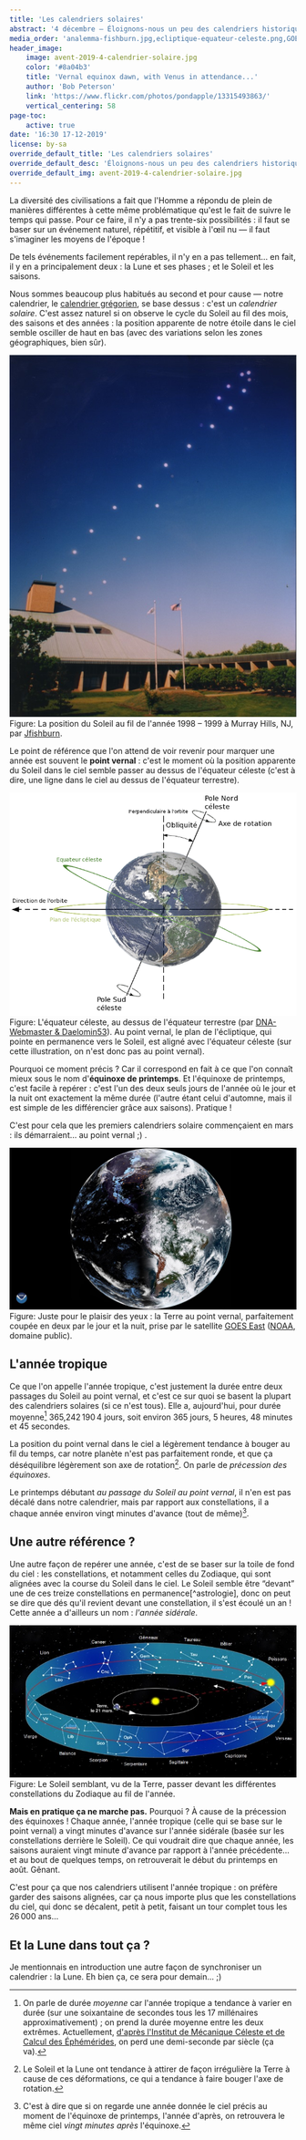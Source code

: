 ```yaml
---
title: 'Les calendriers solaires'
abstract: '4 décembre — Éloignons-nous un peu des calendriers historiques pour réfléchir à comment on en conçoit un. Première version : en se basant sur le Soleil…'
media_order: 'analemma-fishburn.jpg,ecliptique-equateur-celeste.png,GOES-equinoxe-vernal.jpg,soleil-zodiac.jpg,avent-2019-4-calendrier-solaire.jpg'
header_image:
    image: avent-2019-4-calendrier-solaire.jpg
    color: '#8a04b3'
    title: 'Vernal equinox dawn, with Venus in attendance...'
    author: 'Bob Peterson'
    link: 'https://www.flickr.com/photos/pondapple/13315493863/'
    vertical_centering: 58
page-toc:
    active: true
date: '16:30 17-12-2019'
license: by-sa
override_default_title: 'Les calendriers solaires'
override_default_desc: 'Éloignons-nous un peu des calendriers historiques pour réfléchir à comment on en conçoit un. Première version : en se basant sur le Soleil…'
override_default_img: avent-2019-4-calendrier-solaire.jpg
---
```


La diversité des civilisations a fait que l'Homme a répondu de plein de manières différentes à cette même problématique qu'est le fait de suivre le temps qui passe. Pour ce faire, il n'y a pas trente-six possibilités : il faut se baser sur un événement naturel, répétitif, et visible à l'œil nu — il faut s'imaginer les moyens de l'époque !

De tels événements facilement repérables, il n'y en a pas tellement… en fait, il y en a principalement deux : la Lune et ses phases ; et le Soleil et les saisons.

Nous sommes beaucoup plus habitués au second et pour cause — notre calendrier, le [calendrier grégorien](../03-gregorien), se base dessus : c'est un _calendrier solaire_. C'est assez naturel si on observe le cycle du Soleil au fil des mois, des saisons et des années : la position apparente de notre étoile dans le ciel semble osciller de haut en bas (avec des variations selon les zones géographiques, bien sûr).

![La position du Soleil au fur et à mesure d'une année. On y voit les positions successives du Soleil faire une sorte de courbe en huit se repliant sur elle-même et très allongée.](analemma-fishburn.jpg)
Figure: La position du Soleil au fil de l'année 1998 – 1999 à Murray Hills, NJ, par [Jfishburn](https://commons.wikimedia.org/wiki/File:Analemma_fishburn.tif).

Le point de référence que l'on attend de voir revenir pour marquer une année est souvent le **point vernal** : c'est le moment où la position apparente du Soleil dans le ciel semble passer au dessus de l'équateur céleste (c'est à dire, une ligne dans le ciel au dessus de l'équateur terrestre).

![La Terre et son équateur céleste, grand anneau au dessus de l'équateur terrestre](ecliptique-equateur-celeste.png)
Figure: L'équateur céleste, au dessus de l'équateur terrestre (par [DNA-Webmaster & Daelomin53](https://commons.wikimedia.org/wiki/File:Obliquite_plan_ecliptique.png?uselang=fr)). Au point vernal, le plan de l'écliptique, qui pointe en permanence vers le Soleil, est aligné avec l'équateur céleste (sur cette illustration, on n'est donc pas au point vernal).

Pourquoi ce moment précis ? Car il correspond en fait à ce que l'on connaît mieux sous le nom d'**équinoxe de printemps**. Et l'équinoxe de printemps, c'est facile à repérer : c'est l'un des deux seuls jours de l'année où le jour et la nuit ont exactement la même durée (l'autre étant celui d'automne, mais il est simple de les différencier grâce aux saisons). Pratique !

C'est pour cela que les premiers calendriers solaire commençaient en mars : ils démarraient… au point vernal ;) .

![La Terre photographiée par satellite au moment du point vernal. On voit l'exacte moitié de nuit (à gauche) et l'autre moitié de jour.](GOES-equinoxe-vernal.jpg)
Figure: Juste pour le plaisir des yeux : la Terre au point vernal, parfaitement coupée en deux par le jour et la nuit, prise par le satellite [GOES East](https://fr.wikipedia.org/wiki/Geostationary_Operational_Environmental_Satellite) ([NOAA](https://www.flickr.com/photos/noaasatellites/47418902822/), domaine public).

## L'année tropique

Ce que l'on appelle l'année tropique, c'est justement la durée entre deux passages du Soleil au point vernal, et c'est ce sur quoi se basent la plupart des calendriers solaires (si ce n'est tous). Elle a, aujourd'hui, pour durée moyenne[^tropique-durée-moyenne] 365,242 190 4 jours, soit environ 365 jours, 5 heures, 48 minutes et 45 secondes.

La position du point vernal dans le ciel a légèrement tendance à bouger au fil du temps, car notre planète n'est pas parfaitement ronde, et que ça déséquilibre légèrement son axe de rotation[^précession-équinoxes]. On parle de _précession des équinoxes_.

Le printemps débutant _au passage du Soleil au point vernal_, il n'en est pas décalé dans notre calendrier, mais par rapport aux constellations, il a chaque année environ vingt minutes d'avance (tout de même)[^vingt-minutes].

[^précession-équinoxes]: Le Soleil et la Lune ont tendance à attirer de façon irrégulière la Terre à cause de ces déformations, ce qui a tendance à faire bouger l'axe de rotation.
[^vingt-minutes]: C'est à dire que si on regarde une année donnée le ciel précis au moment de l'équinoxe de printemps, l'année d'après, on retrouvera le même ciel _vingt minutes après_ l'équinoxe.
[^tropique-durée-moyenne]: On parle de durée _moyenne_ car l'année tropique a tendance à varier en durée (sur une soixantaine de secondes tous les 17 millénaires approximativement) ; on prend la durée moyenne entre les deux extrêmes. Actuellement, [d'après l'Institut de Mécanique Céleste et de Calcul des Éphémérides](ftp://ftp.imcce.fr/pub/misc/annee_tropique/annee_tropique.doc), on perd une demi-seconde par siècle (ça va).

## Une autre référence ?

Une autre façon de repérer une année, c'est de se baser sur la toile de fond du ciel : les constellations, et notamment celles du Zodiaque, qui sont alignées avec la course du Soleil dans le ciel. Le Soleil semble être “devant” une de ces treize constellations en permanence[^astrologie], donc on peut se dire que dés qu'il revient devant une constellation, il s'est écoulé un an ! Cette année a d'ailleurs un nom : _l'année sidérale_.

![Le Soleil semblant passer devant les constellations du Zodiaque : vu de la Terre en regardant vers le Soleil, il est devant une des treize constellations.](soleil-zodiac.jpg)
Figure: Le Soleil semblant, vu de la Terre, passer devant les différentes constellations du Zodiaque au fil de l'année.

**Mais en pratique ça ne marche pas.** Pourquoi ? À cause de la précession des équinoxes ! Chaque année, l'année tropique (celle qui se base sur le point vernal) a vingt minutes d'avance sur l'année sidérale (basée sur les constellations derrière le Soleil). Ce qui voudrait dire que chaque année, les saisons auraient vingt minute d'avance par rapport à l'année précédente… et au bout de quelques temps, on retrouverait le début du printemps en août. Gênant.

C'est pour ça que nos calendriers utilisent l'année tropique : on préfère garder des saisons alignées, car ça nous importe plus que les constellations du ciel, qui donc se décalent, petit à petit, faisant un tour complet tous les 26 000 ans…

## Et la Lune dans tout ça ?

Je mentionnais en introduction une autre façon de synchroniser un calendrier : la Lune. Eh bien ça, ce sera pour demain… ;)